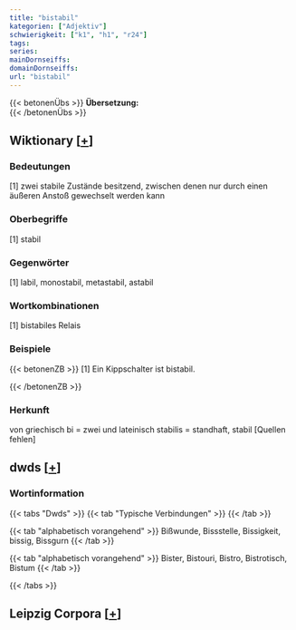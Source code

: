 ```yaml
---
title: "bistabil"
kategorien: ["Adjektiv"]
schwierigkeit: ["k1", "h1", "r24"]
tags:
series:
mainDornseiffs:
domainDornseiffs:
url: "bistabil"
---
```


{{< betonenÜbs >}}
**Übersetzung:**  
{{< /betonenÜbs >}}

## Wiktionary [[+](https://de.wiktionary.org/wiki/bistabil)]

### Bedeutungen
[1] zwei stabile Zustände besitzend, zwischen denen nur durch einen äußeren Anstoß gewechselt werden kann  

### Oberbegriffe
[1] stabil  

### Gegenwörter
[1] labil, monostabil, metastabil, astabil  

### Wortkombinationen
[1] bistabiles Relais  

### Beispiele
{{< betonenZB >}}
[1] Ein Kippschalter ist bistabil.  

{{< /betonenZB >}}
### Herkunft
von griechisch bi = zwei und lateinisch stabilis = standhaft, stabil [Quellen fehlen]  



## dwds [[+](https://www.dwds.de/wb/bistabil)]

### Wortinformation
{{< tabs "Dwds" >}}
{{< tab "Typische Verbindungen" >}}
{{< /tab >}}

{{< tab "alphabetisch vorangehend" >}}
Bißwunde, Bissstelle, Bissigkeit, bissig, Bissgurn
{{< /tab >}}

{{< tab "alphabetisch vorangehend" >}}
Bister, Bistouri, Bistro, Bistrotisch, Bistum
{{< /tab >}}

{{< /tabs >}}

## Leipzig Corpora [[+](https://corpora.uni-leipzig.de/en/res?word=bistabil&corpusId=deu_newscrawl-public_2018)]

